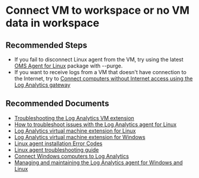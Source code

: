 
<properties
pageTitle="Connect VM to workspace or no VM data in workspace"
description="Connect VM to workspace or no VM data in workspace"
service="microsoft.operationalinsights"
resource="workspaces"
articleId="4c3ff6c4-414f-4c2d-89f7-26f3bbbfa2db"
symptomID=""
infoBubbleText=""
authors="yossiy"
ms.author="yossiy"
displayorder=""
selfHelpType="generic"
supportTopicIds="32633004"
resourceTags=""
productPesIds="15725"
cloudEnvironments="Public, Fairfax, usnat, ussec"
ownershipId="AzureMonitoring_LogAnalytics"
/>

# Connect VM to workspace or no VM data in workspace

## **Recommended Steps**
* If you fail to disconnect Linux agent from the VM, try using the latest [OMS Agent for Linux](https://github.com/Microsoft/OMS-Agent-for-Linux) package with --purge.
* If you want to receive logs from a VM that doesn't have connection to the Internet, try to [Connect computers without Internet access using the Log Analytics gateway](https://docs.microsoft.com/azure/azure-monitor/platform/gateway)<br>

## **Recommended Documents**
* [Troubleshooting the Log Analytics VM extension](https://docs.microsoft.com/azure/azure-monitor/platform/vmext-troubleshoot)
* [How to troubleshoot issues with the Log Analytics agent for Linux](https://docs.microsoft.com/azure/azure-monitor/platform/agent-linux-troubleshoot)
* [Log Analytics virtual machine extension for Linux](https://docs.microsoft.com/azure/virtual-machines/extensions/oms-linux)
* [Log Analytics virtual machine extension for Windows](https://docs.microsoft.com/azure/virtual-machines/extensions/oms-windows)
* [Linux agent installation Error Codes](https://github.com/Microsoft/OMS-Agent-for-Linux/blob/master/docs/Troubleshooting.md#installation-error-codes)
* [Linux agent troubleshooting guide](https://docs.microsoft.com/azure/azure-monitor/platform/agent-linux-troubleshoot)
* [Connect Windows computers to Log Analytics](https://docs.microsoft.com/azure/azure-monitor/platform/agent-windows)
* [Managing and maintaining the Log Analytics agent for Windows and Linux](https://docs.microsoft.com/azure/azure-monitor/platform/agent-manage)<br>